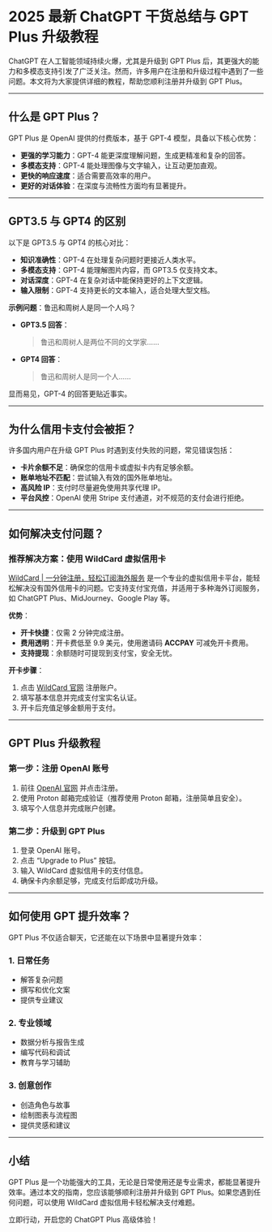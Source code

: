 # 2025 最新 ChatGPT 干货总结与 GPT Plus 升级教程

ChatGPT 在人工智能领域持续火爆，尤其是升级到 GPT Plus 后，其更强大的能力和多模态支持引发了广泛关注。然而，许多用户在注册和升级过程中遇到了一些问题。本文将为大家提供详细的教程，帮助您顺利注册并升级到 GPT Plus。

---

## 什么是 GPT Plus？

GPT Plus 是 OpenAI 提供的付费版本，基于 GPT-4 模型，具备以下核心优势：

- **更强的学习能力**：GPT-4 能更深度理解问题，生成更精准和复杂的回答。
- **多模态支持**：GPT-4 能处理图像与文字输入，让互动更加直观。
- **更快的响应速度**：适合需要高效率的用户。
- **更好的对话体验**：在深度与流畅性方面均有显著提升。

---

## GPT3.5 与 GPT4 的区别

以下是 GPT3.5 与 GPT4 的核心对比：

- **知识准确性**：GPT-4 在处理复杂问题时更接近人类水平。
- **多模态支持**：GPT-4 能理解图片内容，而 GPT3.5 仅支持文本。
- **对话深度**：GPT-4 在复杂对话中能保持更好的上下文逻辑。
- **输入限制**：GPT-4 支持更长的文本输入，适合处理大型文档。

**示例问题**：鲁迅和周树人是同一个人吗？

- **GPT3.5 回答**：
  > 鲁迅和周树人是两位不同的文学家……

- **GPT4 回答**：
  > 鲁迅和周树人是同一个人……

显而易见，GPT-4 的回答更贴近事实。

---

## 为什么信用卡支付会被拒？

许多国内用户在升级 GPT Plus 时遇到支付失败的问题，常见错误包括：

- **卡片余额不足**：确保您的信用卡或虚拟卡内有足够余额。
- **账单地址不匹配**：尝试输入有效的国外账单地址。
- **高风险 IP**：支付时尽量避免使用共享代理 IP。
- **平台风控**：OpenAI 使用 Stripe 支付通道，对不规范的支付会进行拒绝。

---

## 如何解决支付问题？

### 推荐解决方案：使用 WildCard 虚拟信用卡

[WildCard | 一分钟注册，轻松订阅海外服务](https://bit.ly/bewildcard) 是一个专业的虚拟信用卡平台，能轻松解决没有国外信用卡的问题。它支持支付宝充值，并适用于多种海外订阅服务，如 ChatGPT Plus、MidJourney、Google Play 等。

**优势**：
- **开卡快捷**：仅需 2 分钟完成注册。
- **费用透明**：开卡费低至 9.9 美元，使用邀请码 **ACCPAY** 可减免开卡费用。
- **支持提现**：余额随时可提现到支付宝，安全无忧。

**开卡步骤**：
1. 点击 [WildCard 官网](https://bit.ly/bewildcard) 注册账户。
2. 填写基本信息并完成支付宝实名认证。
3. 开卡后充值足够金额用于支付。

---

## GPT Plus 升级教程

### 第一步：注册 OpenAI 账号

1. 前往 [OpenAI 官网](https://chat.openai.com/) 并点击注册。
2. 使用 Proton 邮箱完成验证（推荐使用 Proton 邮箱，注册简单且安全）。
3. 填写个人信息并完成账户创建。

### 第二步：升级到 GPT Plus

1. 登录 OpenAI 账号。
2. 点击 “Upgrade to Plus” 按钮。
3. 输入 WildCard 虚拟信用卡的支付信息。
4. 确保卡内余额足够，完成支付后即成功升级。

---

## 如何使用 GPT 提升效率？

GPT Plus 不仅适合聊天，它还能在以下场景中显著提升效率：

### 1. 日常任务
- 解答复杂问题
- 撰写和优化文案
- 提供专业建议

### 2. 专业领域
- 数据分析与报告生成
- 编写代码和调试
- 教育与学习辅助

### 3. 创意创作
- 创造角色与故事
- 绘制图表与流程图
- 提供灵感和建议



---

## 小结

GPT Plus 是一个功能强大的工具，无论是日常使用还是专业需求，都能显著提升效率。通过本文的指南，您应该能够顺利注册并升级到 GPT Plus。如果您遇到任何问题，可以使用 WildCard 虚拟信用卡轻松解决支付难题。

立即行动，开启您的 ChatGPT Plus 高级体验！
